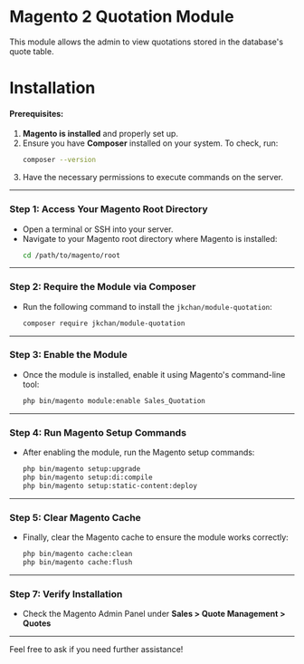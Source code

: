 # Magento 2 Quotation Module
This module allows the admin to view quotations stored in the database's quote table.

# Installation

#### **Prerequisites:**
1. **Magento is installed** and properly set up.
2. Ensure you have **Composer** installed on your system. To check, run:
   ```bash
   composer --version
   ```
3. Have the necessary permissions to execute commands on the server.

---

### **Step 1: Access Your Magento Root Directory**
- Open a terminal or SSH into your server.
- Navigate to your Magento root directory where Magento is installed:
  ```bash
  cd /path/to/magento/root
  ```

---

### **Step 2: Require the Module via Composer**
- Run the following command to install the `jkchan/module-quotation`:
  ```bash
  composer require jkchan/module-quotation
  ```

---

### **Step 3: Enable the Module**
- Once the module is installed, enable it using Magento's command-line tool:
  ```bash
  php bin/magento module:enable Sales_Quotation
  ```

---

### **Step 4: Run Magento Setup Commands**
- After enabling the module, run the Magento setup commands:
  ```bash
  php bin/magento setup:upgrade
  php bin/magento setup:di:compile
  php bin/magento setup:static-content:deploy
  ```

---

### **Step 5: Clear Magento Cache**
- Finally, clear the Magento cache to ensure the module works correctly:
  ```bash
  php bin/magento cache:clean
  php bin/magento cache:flush
  ```

---

### **Step 7: Verify Installation**
- Check the Magento Admin Panel under **Sales > Quote Management > Quotes**

---

Feel free to ask if you need further assistance!
